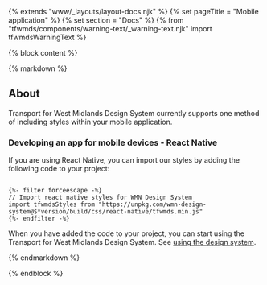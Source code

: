 {% extends "www/_layouts/layout-docs.njk" %}
{% set pageTitle = "Mobile application" %}
{% set section = "Docs" %}
{% from "tfwmds/components/warning-text/_warning-text.njk" import tfwmdsWarningText %}

{% block content %}

{% markdown %}

## About

Transport for West Midlands Design System currently supports one method of including styles within your mobile application.

### Developing an app for mobile devices - React Native

If you are using React Native, you can import our styles by adding the following code to your project:

<pre><code class="javascript" tabindex="0">
{%- filter forceescape -%}
// Import react native styles for WMN Design System
import tfwmdsStyles from "https://unpkg.com/wmn-design-system@$*version/build/css/react-native/tfwmds.min.js"
{%- endfilter -%}
</code></pre>

When you have added the code to your project, you can start using the Transport for West Midlands Design System. See [using the design system](../using-the-design-system/).

{% endmarkdown %}

{% endblock %}
